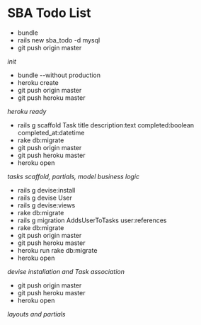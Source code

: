 # SBA Todo List

- bundle
- rails new sba_todo -d mysql
- git push origin master

*init*

- bundle --without production
- heroku create
- git push origin master
- git push heroku master

*heroku ready*

- rails g scaffold Task title description:text completed:boolean completed_at:datetime
- rake db:migrate
- git push origin master
- git push heroku master
- heroku open

*tasks scaffold, partials, model business logic*

- rails g devise:install
- rails g devise User
- rails g devise:views
- rake db:migrate
- rails g migration AddsUserToTasks user:references
- rake db:migrate
- git push origin master
- git push heroku master
- heroku run rake db:migrate
- heroku open

*devise installation and Task association*

- git push origin master
- git push heroku master
- heroku open

*layouts and partials*

